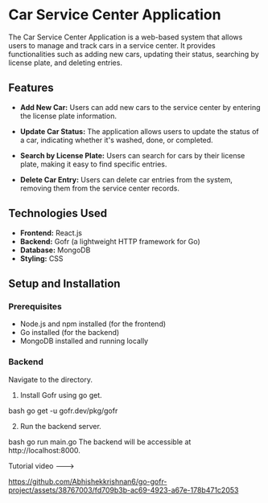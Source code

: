 # Car Service Center Application

The Car Service Center Application is a web-based system that allows users to manage and track cars in a service center. It provides functionalities such as adding new cars, updating their status, searching by license plate, and deleting entries.

## Features

- **Add New Car:** Users can add new cars to the service center by entering the license plate information.

- **Update Car Status:** The application allows users to update the status of a car, indicating whether it's washed, done, or completed.

- **Search by License Plate:** Users can search for cars by their license plate, making it easy to find specific entries.

- **Delete Car Entry:** Users can delete car entries from the system, removing them from the service center records.

## Technologies Used

- **Frontend:** React.js
- **Backend:** Gofr (a lightweight HTTP framework for Go)
- **Database:** MongoDB
- **Styling:** CSS

## Setup and Installation

### Prerequisites

- Node.js and npm installed (for the frontend)
- Go installed (for the backend)
- MongoDB installed and running locally



### Backend

Navigate to the  directory.


1. Install Gofr using go get.

bash
go get -u gofr.dev/pkg/gofr

2. Run the backend server.

bash
go run main.go
The backend will be accessible at http://localhost:8000.


Tutorial video --->

https://github.com/Abhishekkrishnan6/go-gofr-project/assets/38767003/fd709b3b-ac69-4923-a67e-178b471c2053


